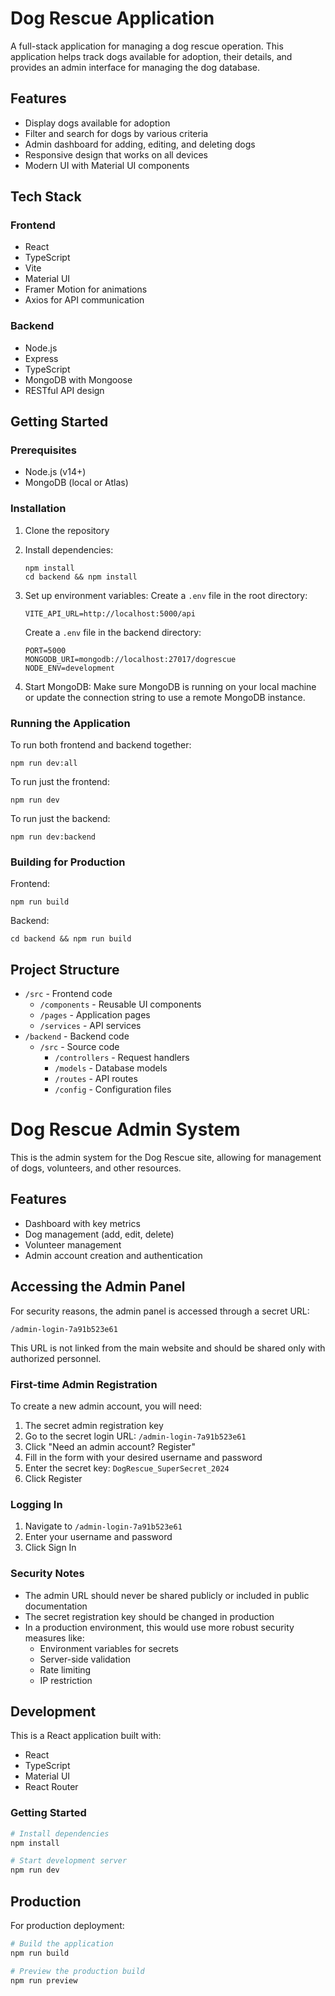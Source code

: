# Dog Rescue Application

A full-stack application for managing a dog rescue operation. This application helps track dogs available for adoption, their details, and provides an admin interface for managing the dog database.

## Features

- Display dogs available for adoption
- Filter and search for dogs by various criteria
- Admin dashboard for adding, editing, and deleting dogs
- Responsive design that works on all devices
- Modern UI with Material UI components

## Tech Stack

### Frontend
- React
- TypeScript
- Vite
- Material UI
- Framer Motion for animations
- Axios for API communication

### Backend
- Node.js
- Express
- TypeScript
- MongoDB with Mongoose
- RESTful API design

## Getting Started

### Prerequisites
- Node.js (v14+)
- MongoDB (local or Atlas)

### Installation

1. Clone the repository
2. Install dependencies:
   ```
   npm install
   cd backend && npm install
   ```

3. Set up environment variables:
   Create a `.env` file in the root directory:
   ```
   VITE_API_URL=http://localhost:5000/api
   ```
   
   Create a `.env` file in the backend directory:
   ```
   PORT=5000
   MONGODB_URI=mongodb://localhost:27017/dogrescue
   NODE_ENV=development
   ```

4. Start MongoDB:
   Make sure MongoDB is running on your local machine or update the connection string to use a remote MongoDB instance.

### Running the Application

To run both frontend and backend together:
```
npm run dev:all
```

To run just the frontend:
```
npm run dev
```

To run just the backend:
```
npm run dev:backend
```

### Building for Production

Frontend:
```
npm run build
```

Backend:
```
cd backend && npm run build
```

## Project Structure

- `/src` - Frontend code
  - `/components` - Reusable UI components
  - `/pages` - Application pages
  - `/services` - API services
- `/backend` - Backend code
  - `/src` - Source code
    - `/controllers` - Request handlers
    - `/models` - Database models
    - `/routes` - API routes
    - `/config` - Configuration files

# Dog Rescue Admin System

This is the admin system for the Dog Rescue site, allowing for management of dogs, volunteers, and other resources.

## Features

- Dashboard with key metrics
- Dog management (add, edit, delete)
- Volunteer management
- Admin account creation and authentication

## Accessing the Admin Panel

For security reasons, the admin panel is accessed through a secret URL:

```
/admin-login-7a91b523e61
```

This URL is not linked from the main website and should be shared only with authorized personnel.

### First-time Admin Registration

To create a new admin account, you will need:

1. The secret admin registration key
2. Go to the secret login URL: `/admin-login-7a91b523e61`
3. Click "Need an admin account? Register"
4. Fill in the form with your desired username and password
5. Enter the secret key: `DogRescue_SuperSecret_2024`
6. Click Register

### Logging In

1. Navigate to `/admin-login-7a91b523e61`
2. Enter your username and password
3. Click Sign In

### Security Notes

- The admin URL should never be shared publicly or included in public documentation
- The secret registration key should be changed in production
- In a production environment, this would use more robust security measures like:
  - Environment variables for secrets
  - Server-side validation
  - Rate limiting
  - IP restriction

## Development

This is a React application built with:

- React
- TypeScript
- Material UI
- React Router

### Getting Started

```bash
# Install dependencies
npm install

# Start development server
npm run dev
```

## Production

For production deployment:

```bash
# Build the application
npm run build

# Preview the production build
npm run preview
``` 